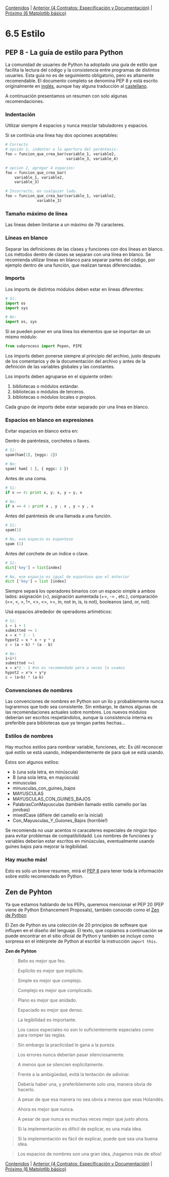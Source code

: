[Contenidos](../Contenidos.md) \| [Anterior (4 Contratos: Especificación y Documentación)](04_Especificacion_y_Documentacion.md) \| [Próximo (6 Matplotlib básico)](06_Matplotlib.md)

# 6.5 Estilo

## PEP 8 - La guía de estilo para Python

La comunidad de usuaries de Python ha adoptado una guía de estilo que facilita la lectura del código y la consistencia entre programas de distintos usuaries. Esta guía no es de seguimiento obligatorio, pero es altamente recomendable. El documento completo se denomina PEP 8 y está escrito originalmente en [inglés](https://www.python.org/dev/peps/pep-0008/), aunque hay alguna traducción al [castellano](http://recursospython.com/pep8es.pdf). 

A continuación presentamos un resumen con solo algunas recomendaciones.

### Indentación
Utilizar siempre 4 espacios y nunca mezclar tabuladores y espacios.

Si se continúa una línea hay dos opciones aceptables:

```python
# Correcto
# opción 1, indentar a la apertura del paréntesis:
foo = funcion_que_crea_bar(variable_1, variable2,
                           variable_3, variable_4)

# opcion 2, agregar 4 espacios:
foo = funcion_que_crea_bar(
    variable_1, variable2,
    variable_3)
```

```python
# Incorrecto, en cualquier lado.
foo = funcion_que_crea_bar(variable_1, variable2,
              variable_3)
```

### Tamaño máximo de línea
Las líneas deben limitarse a un máximo de 79 caracteres.

### Líneas en blanco
Separar las definiciones de las clases y funciones con dos líneas en blanco. Los métodos dentro de clases se separan con una línea en blanco. Se recomienda utilizar líneas en blanco para separar partes del código, por ejemplo dentro de una función, que realizan tareas diferenciadas.

### Imports
Los imports de distintos módulos deben estar en líneas diferentes:

```python
# Sí: 
import os
import sys
```

```python
# No:
import os, sys
```

Sí se pueden poner en una línea los elementos que se importan de un mismo módulo:

```python
from subprocess import Popen, PIPE
```

Los imports deben ponerse siempre al principio del archivo, justo después de los comentarios y de la documentación del archivo y antes de la definición de las variables globales y las constantes.

Los imports deben agruparse en el siguiente orden:

1. bibliotecas o módulos estándar. 
2. bibliotecas o módulos de terceros.
3. bibliotecas o módulos locales o propios.

Cada grupo de imports debe estar separado por una línea en blanco.

### Espacios en blanco en expresiones
Evitar espacios en blanco extra en:

Dentro de paréntesis, corchetes o llaves.
```python
# Sí: 
spam(ham[1], {eggs: 2})
```

```python
# No:  
spam( ham[ 1 ], { eggs: 2 })
```

Antes de una coma.
```python
# Sí: 
if x == 4: print x, y; x, y = y, x 
```

```python
# No: 
if x == 4 : print x , y ; x , y = y , x
```

Antes del paréntesis de una llamada a una función.
```python
# Sí: 
spam(1)
```

```python
# No, ese espacio es espantoso
spam (1)
```

Antes del corchete de un índice o clave.
```python
# Sí: 
dict['key'] = list[index]
```

```python
# No, ese espacio es igual de espantoso que el anterior
dict ['key'] = list [index]
```

Siempre separá los operadores binarios con un espacio simple a ambos lados: asignación (=), asignación aumentada (+=, -= , etc.), comparación (==, <, >, !=, <>, <=, >=, in, not in, is, is not), booleanos (and, or, not).

Usá espacios alrededor de operadores artiméticos:

```python
# Sí:
i = i + 1
submitted += 1
x = x * 2 - 1
hypot2 = x * x + y * y
c = (a + b) * (a - b)
```

```python
# No:
i=i+1
submitted +=1
x = x*2 - 1 #no es recomendado pero a veces lo usamos
hypot2 = x*x + y*y
c = (a+b) * (a-b)
```



### Convenciones de nombres

Las convenciones de nombres en Python son un lío y probablemente nunca lograremos que todo sea consistente. Sin embargo, te damos algunas de las recomendaciones actuales sobre nombres. Los nuevos módulos deberían ser escritos respetándolos, aunque la consistencia interna es preferible para bibliotecas que ya tengan partes hechas...

### Estilos de nombres

Hay muchos estilos para nombrar variable, funciones, etc. Es útil reconocer qué estilo se está usando, independientemente de para qué se está usando.

Éstos son algunos estilos:

* b (una sola letra, en minúscula)
* B (una sola letra, en mayúscula)
* minusculas
* minusculas_con_guines_bajos
* MAYUSCULAS
* MAYUSCULAS_CON_GUINES_BAJOS
* PalabrasConMayusculas (también llamado estilo camello por las jorobas)
* mixedCase (difiere del camello en la inicial)
* Con_Mayusculas_Y_Guiones_Bajos (horrible!)

Se recomienda no usar acentos ni caracateres especiales de ningún tipo para evitar problemas de compatibilidadd. Los nombres de funciones y variables deberían estar escritos en minúsculas, eventualmente usando guines bajos para mejorar la legibilidad. 

### Hay mucho más!

Esto es solo un breve resumen, mirá el [PEP 8](https://www.python.org/dev/peps/pep-0008/) para tener toda la información sobre estilo recomendado en Python.

## Zen de Pyhton

Ya que estamos hablando de los PEPs, queremos mencionar el PEP 20 (PEP viene de Python Enhancement Proposals), también conocido como el [Zen de Python](https://es.wikipedia.org/wiki/Zen_de_Python)

El Zen de Python es una colección de 20 principios de software que influyen en el diseño del lenguaje. El texto, que copiamos a continuación se puede encontrar en el sitio oficial de Python y también se incluye como sorpresa en  el intérprete de Python al escribir la instrucción `import this`.​

**Zen de Pyhton**

>Bello es mejor que feo.

>Explícito es mejor que implícito.

>Simple es mejor que complejo.

>Complejo es mejor que complicado.

>Plano es mejor que anidado.

>Espaciado es mejor que denso.

>La legibilidad es importante.

>Los casos especiales no son lo suficientemente especiales como para romper las reglas.

>Sin embargo la practicidad le gana a la pureza.

>Los errores nunca deberían pasar silenciosamente.

>A menos que se silencien explícitamente.

>Frente a la ambigüedad, evitá la tentación de adivinar.

>Debería haber una, y preferiblemente solo una, manera obvia de hacerlo.

>A pesar de que esa manera no sea obvia a menos que seas Holandés.

>Ahora es mejor que nunca.

>A pesar de que nunca es muchas veces mejor que *justo* ahora.

>Si la implementación es difícil de explicar, es una mala idea.

>Si la implementación es fácil de explicar, puede que sea una buena idea.

>Los espacios de nombres son una gran idea, ¡hagamos más de ellos!



[Contenidos](../Contenidos.md) \| [Anterior (4 Contratos: Especificación y Documentación)](04_Especificacion_y_Documentacion.md) \| [Próximo (6 Matplotlib básico)](06_Matplotlib.md)

